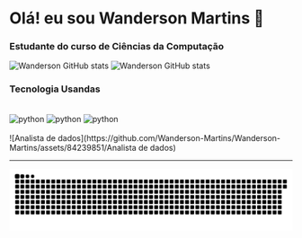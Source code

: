 # Olá! eu sou Wanderson Martins 👋
### Estudante do curso de Ciências da Computação
![Wanderson GitHub stats](https://github-readme-stats.vercel.app/api?username=Wanderson-Martins&theme=blue-green)
![Wanderson GitHub stats](https://github-readme-stats.vercel.app/api/top-langs/?username=Wanderson-Martins&theme=blue-green)
### Tecnologia Usandas 
<div style="display: inline_block"></br>
<img align="center" alt="python" src= "https://img.shields.io/badge/Python-14354C?style=for-the-badge&logo=python&logoColor=white" />
<img align="center" alt="python" src= "https://img.shields.io/badge/MySQL-005C84?style=for-the-badge&logo=mysql&logoColor=white" />
<img align="center" alt="python" src= "https://img.shields.io/badge/Microsoft_Excel-217346?style=for-the-badge&logo=microsoft-excel&logoColor=white" />
</div></br>
![Analista de dados](https://github.com/Wanderson-Martins/Wanderson-Martins/assets/84239851/Analista de dados)


_________________________________
![snake gif](https://github.com/Wanderson-Martins/Wanderson-Martins/blob/output/github-contribution-grid-snake-dark.svg)
